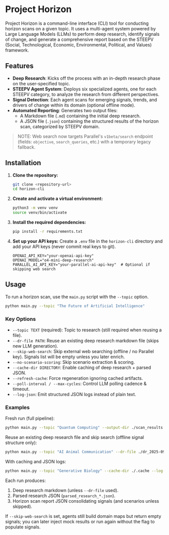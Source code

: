 # Project Horizon

Project Horizon is a command-line interface (CLI) tool for conducting horizon scans on a given topic. It uses a multi-agent system powered by Large Language Models (LLMs) to perform deep research, identify signals of change, and generate a comprehensive report based on the STEEPV (Social, Technological, Economic, Environmental, Political, and Values) framework.

## Features

-   **Deep Research**: Kicks off the process with an in-depth research phase on the user-specified topic.
-   **STEEPV Agent System**: Deploys six specialized agents, one for each STEEPV category, to analyze the research from different perspectives.
-   **Signal Detection**: Each agent scans for emerging signals, trends, and drivers of change within its domain (optional offline mode).
-   **Automated Reporting**: Generates two output files:
    -   A Markdown file (`.md`) containing the initial deep research.
    -   A JSON file (`.json`) containing the structured results of the horizon scan, categorized by STEEPV domain.

> NOTE: Web search now targets Parallel's `v1beta/search` endpoint (fields: `objective`, `search_queries`, etc.) with a temporary legacy fallback.

## Installation

1.  **Clone the repository:**
    ```bash
    git clone <repository-url>
    cd horizon-cli
    ```

2.  **Create and activate a virtual environment:**
    ```bash
    python3 -m venv venv
    source venv/bin/activate
    ```

3.  **Install the required dependencies:**
    ```bash
    pip install -r requirements.txt
    ```

4.  **Set up your API keys:**
    Create a `.env` file in the `horizon-cli` directory and add your API keys (never commit real keys to git).

    ```env
    OPENAI_API_KEY="your-openai-api-key"
    OPENAI_MODEL="o4-mini-deep-research"
    PARALLEL_AI_API_KEY="your-parallel-ai-api-key"  # Optional if skipping web search
    ```

## Usage

To run a horizon scan, use the `main.py` script with the `--topic` option.

```bash
python main.py --topic "The Future of Artificial Intelligence"
```

### Key Options

- `--topic TEXT` (required): Topic to research (still required when reusing a file).
- `--dr-file PATH`: Reuse an existing deep research markdown file (skips new LLM generation).
- `--skip-web-search`: Skip external web searching (offline / no Parallel key). Signals list will be empty unless you later enrich.
- `--no-scenario-scoring`: Skip scenario extraction & scoring.
- `--cache-dir DIRECTORY`: Enable caching of deep research + parsed JSON.
- `--refresh-cache`: Force regeneration ignoring cached artifacts.
- `--poll-interval / --max-cycles`: Control LLM polling cadence & timeout.
- `--log-json`: Emit structured JSON logs instead of plain text.

### Examples

Fresh run (full pipeline):
```bash
python main.py --topic "Quantum Computing" --output-dir ./scan_results
```

Reuse an existing deep research file and skip search (offline signal structure only):
```bash
python main.py --topic "AI Animal Communication" --dr-file ./dr_2025-09-09_164653.md --skip-web-search --no-scenario-scoring
```

With caching and JSON logs:
```bash
python main.py --topic "Generative Biology" --cache-dir ./.cache --log-json --poll-interval 5 --max-cycles 90
```

Each run produces:
1. Deep research markdown (unless `--dr-file` used).
2. Parsed research JSON (`parsed_research_*.json`).
3. Horizon scan report JSON consolidating signals (and scenarios unless skipped).

If `--skip-web-search` is set, agents still build domain maps but return empty signals; you can later inject mock results or run again without the flag to populate signals.
